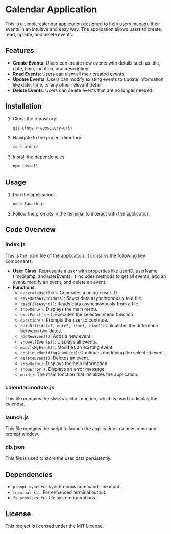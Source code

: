 # Calendar Application

This is a simple calendar application designed to help users manage their events in an intuitive and easy way. The application allows users to create, read, update, and delete events.

## Features

- **Create Events**: Users can create new events with details such as title, date, time, location, and description.
- **Read Events**: Users can view all their created events.
- **Update Events**: Users can modify existing events to update information like date, time, or any other relevant detail.
- **Delete Events**: Users can delete events that are no longer needed.

## Installation

1. Clone the repository:
    ```sh
    git clone <repository-url>
    ```
2. Navigate to the project directory:
    ```sh
    cd <folder>
    ```
3. Install the dependencies:
    ```sh
    npm install
    ```

## Usage

1. Run the application:
    ```sh
    node launch.js
    ```
2. Follow the prompts in the terminal to interact with the application.

## Code Overview

### index.js

This is the main file of the application. It contains the following key components:

- **User Class**: Represents a user with properties like userID, userName, timeStamp, and userEvents. It includes methods to get all events, add an event, modify an event, and delete an event.
- **Functions**:
  - `generateUserId()`: Generates a unique user ID.
  - `saveDataAsync(data)`: Saves data asynchronously to a file.
  - `readFileAsync()`: Reads data asynchronously from a file.
  - `showMenu()`: Displays the main menu.
  - `execFunct(res)`: Executes the selected menu function.
  - `question()`: Prompts the user to continue.
  - `dateDiff(date1, date2, time1, time2)`: Calculates the difference between two dates.
  - `addNewEvent()`: Adds a new event.
  - `showAllEvents()`: Displays all events.
  - `modifyMyEvent()`: Modifies an existing event.
  - `continueModifing(numUser)`: Continues modifying the selected event.
  - `deleteEvent()`: Deletes an event.
  - `showHelp()`: Displays the help information.
  - `showError()`: Displays an error message.
  - `main()`: The main function that initializes the application.

### calendar.module.js

This file contains the `showCalendar` function, which is used to display the calendar.

### launch.js

This file contains the script to launch the application in a new command prompt window.

### db.json

This file is used to store the user data persistently.

## Dependencies

- `prompt-sync`: For synchronous command-line input.
- `terminal-kit`: For enhanced terminal output.
- `fs.promises`: For file system operations.

## License

This project is licensed under the MIT License.